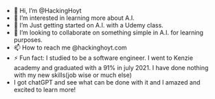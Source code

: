 - 👋 Hi, I’m @HackingHoyt
- 👀 I’m interested in learning more about A.I.
- 🌱 I’m Just getting started on A.I. with a Udemy class. 
- 💞️ I’m looking to collaborate on something simple in A.I. for learning purposes.
- 📫 How to reach me @hackinghoyt.com
- ⚡ Fun fact: I studied to be a software engineer. I went to Kenzie academy and graduated with a 91% in july 2021. I have done nothing with my new skills(job wise or much else)
- I got chatGPT and see what can be done with it and I amazed and excited to learn more!
